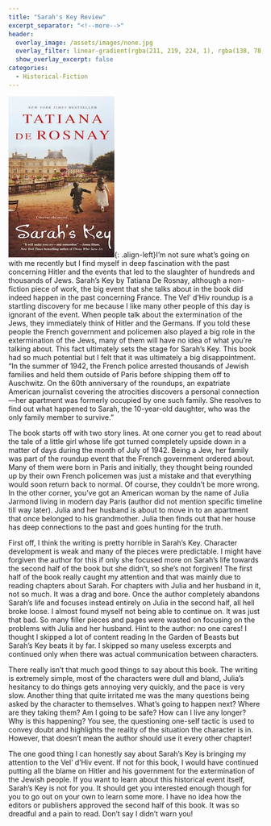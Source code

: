 ```yaml
---
title: "Sarah's Key Review"
excerpt_separator: "<!--more-->"
header:
  overlay_image: /assets/images/none.jpg
  overlay_filter: linear-gradient(rgba(211, 219, 224, 1), rgba(138, 78, 50, 1))
  show_overlay_excerpt: false
categories:
  - Historical-Fiction
---
```

![sarah-key-cover](/assets/images/sarah-key.jpg){: .align-left}I’m not sure what’s going on with me recently but I find myself in deep fascination with the past concerning Hitler and the events that led to the slaughter of hundreds and thousands of Jews. Sarah’s Key by Tatiana De Rosnay, although a non-fiction piece of work, the big event that she talks about in the book did indeed happen in the past concerning France. The Vel’ d’Hiv roundup is a startling discovery for me because I like many other people of this day is ignorant of the event. When people talk about the extermination of the Jews, they immediately think of Hitler and the Germans. If you told these people the French government and policemen also played a big role in the extermination of the Jews, many of them will have no idea of what you’re talking about. This fact ultimately sets the stage for Sarah’s Key. This book had so much potential but I felt that it was ultimately a big disappointment.
“In the summer of 1942, the French police arrested thousands of Jewish families and held them outside of Paris before shipping them off to Auschwitz. On the 60th anniversary of the roundups, an expatriate American journalist covering the atrocities discovers a personal connection—her apartment was formerly occupied by one such family. She resolves to find out what happened to Sarah, the 10-year-old daughter, who was the only family member to survive.”

The book starts off with two story lines. At one corner you get to read about the tale of a little girl whose life got turned completely upside down in a matter of days during the month of July of 1942. Being a Jew, her family was part of the roundup event that the French government ordered about. Many of them were born in Paris and initially, they thought being rounded up by their own French policemen was just a mistake and that everything would soon return back to normal. Of course, they couldn’t be more wrong. In the other corner, you’ve got an American woman by the name of Julia Jarmond living in modern day Paris (author did not mention specific timeline till way later). Julia and her husband is about to move in to an apartment that once belonged to his grandmother. Julia then finds out that her house has deep connections to the past and goes hunting for the truth.

First off, I think the writing is pretty horrible in Sarah’s Key. Character development is weak and many of the pieces were predictable. I might have forgiven the author for this if only she focused more on Sarah’s life towards the second half of the book but she didn’t, so she’s not forgiven! The first half of the book really caught my attention and that was mainly due to reading chapters about Sarah. For chapters with Julia and her husband in it, not so much. It was a drag and bore. Once the author completely abandons Sarah’s life and focuses instead entirely on Julia in the second half, all hell broke loose. I almost found myself not being able to continue on. It was just that bad. So many filler pieces and pages were wasted on focusing on the problems with Julia and her husband. Hint to the author: no one cares! I thought I skipped a lot of content reading In the Garden of Beasts but Sarah’s Key beats it by far. I skipped so many useless excerpts and continued only when there was actual communication between characters.

There really isn’t that much good things to say about this book. The writing is extremely simple, most of the characters were dull and bland, Julia’s hesitancy to do things gets annoying very quickly, and the pace is very slow. Another thing that quite irritated me was the many questions being asked by the character to themselves. What’s going to happen next? Where are they taking them? Am I going to be safe? How can I live any longer? Why is this happening? You see, the questioning one-self tactic is used to convey doubt and highlights the reality of the situation the character is in. However, that doesn’t mean the author should use it every other chapter!

The one good thing I can honestly say about Sarah’s Key is bringing my attention to the Vel’ d’Hiv event. If not for this book, I would have continued putting all the blame on Hitler and his government for the extermination of the Jewish people. If you want to learn about this historical event itself, Sarah’s Key is not for you. It should get you interested enough though for you to go out on your own to learn some more. I have no idea how the editors or publishers approved the second half of this book. It was so dreadful and a pain to read. Don’t say I didn’t warn you!